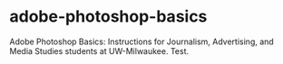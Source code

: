 # adobe-photoshop-basics
Adobe Photoshop Basics: Instructions for Journalism, Advertising, and Media Studies students at UW-Milwaukee. Test.
